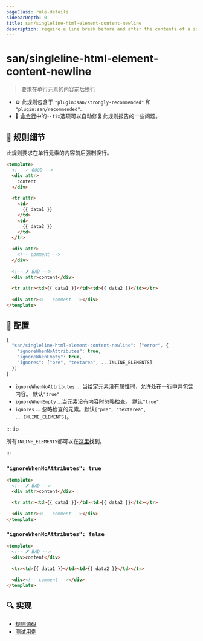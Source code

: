 ```yaml
---
pageClass: rule-details
sidebarDepth: 0
title: san/singleline-html-element-content-newline
description: require a line break before and after the contents of a singleline element
---
```

# san/singleline-html-element-content-newline
> 要求在单行元素的内容前后换行

- :gear: 此规则包含于 `"plugin:san/strongly-recommended"` 和 `"plugin:san/recommended"`.
- :wrench: [命令行](https://eslint.org/docs/user-guide/command-line-interface#fixing-problems)中的`--fix`选项可以自动修复此规则报告的一些问题。

## :book: 规则细节

此规则要求在单行元素的内容前后强制换行。


<eslint-code-block fix :rules="{'san/singleline-html-element-content-newline': ['error']}">

```html
<template>
  <!-- ✓ GOOD -->
  <div attr>
    content
  </div>
  
  <tr attr>
    <td>
      {{ data1 }}
    </td>
    <td>
      {{ data2 }}
    </td>
  </tr>
  
  <div attr>
    <!-- comment -->
  </div>
  
  <!-- ✗ BAD -->
  <div attr>content</div>
  
  <tr attr><td>{{ data1 }}</td><td>{{ data2 }}</td></tr>
  
  <div attr><!-- comment --></div>
</template>
```

</eslint-code-block>

## :wrench: 配置

```js
{
  "san/singleline-html-element-content-newline": ["error", {
    "ignoreWhenNoAttributes": true,
    "ignoreWhenEmpty": true,
    "ignores": ["pre", "textarea", ...INLINE_ELEMENTS]
  }]
}
```

- `ignoreWhenNoAttributes` ... 当给定元素没有属性时，允许处在一行中并包含内容。
   默认`"true"`
- `ignoreWhenEmpty` ...当元素没有内容时忽略检查。
   默认`"true"`
- `ignores` ... 忽略检查的元素。默认`["pre", "textarea", ...INLINE_ELEMENTS]`。

::: tip

所有`INLINE_ELEMENTS`都可以在[这里](https://github.com/ecomfe/eslint-plugin-san/blob/master/lib/utils/inline-non-void-elements.json)找到。

:::


### `"ignoreWhenNoAttributes": true`

<eslint-code-block fix :rules="{'san/singleline-html-element-content-newline': ['error', {'ignoreWhenNoAttributes': true}]}">

```html
<template>
  <!-- ✗ BAD -->
  <div attr>content</div>
  
  <tr attr><td>{{ data1 }}</td><td>{{ data2 }}</td></tr>
  
  <div attr><!-- comment --></div>
</template>
```

</eslint-code-block>

### `"ignoreWhenNoAttributes": false`

<eslint-code-block fix :rules="{'san/singleline-html-element-content-newline': ['error', {'ignoreWhenNoAttributes': false}]}">

```html
<template>
  <!-- ✗ BAD -->
  <div>content</div>
  
  <tr><td>{{ data1 }}</td><td>{{ data2 }}</td></tr>

  <div><!-- comment --></div>
</template>
```

</eslint-code-block>

## :mag: 实现

- [规则源码](https://github.com/ecomfe/eslint-plugin-san/blob/main/lib/rules/singleline-html-element-content-newline.js)
- [测试用例](https://github.com/ecomfe/eslint-plugin-san/tree/main/__tests__/lib/rules/singleline-html-element-content-newline.test.js)
